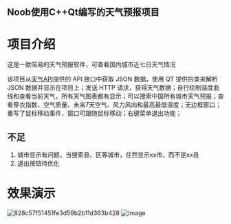 ## Noob使用C++Qt编写的天气预报项目
# 项目介绍
这是一款简易的天气预报软件，可查看国内城市近七日天气情况

该项目从[天气API](http://www.tianqiapi.com/)提供的 API 接口中获取 JSON 数据，使用 QT 提供的类来解析 JSON 数据并显示在项目上；发送 HTTP 请求，获得天气数据；自行绘制温度曲线和查看当前天气，所有天气图表都有显示；可以搜索中国所有城市天气预报；查看穿衣指数、空气质量、未来7天空气、风力风向和最高最低温度；无边框窗口；重写了鼠标移动事件，窗口可跟随鼠标移动；右键菜单退出功能；
## 不足
1. 城市显示有问题，当搜索县、区等城市，任然显示xx市，而不是xx县
2. 退出按钮待优化
# 效果演示
![828c57f51451fe3d59b2b11d363b428](https://github.com/user-attachments/assets/43cc1e5f-7927-49f8-a7f1-fa4317927fde)
![image](https://github.com/user-attachments/assets/67932314-1a11-4c23-bf82-5a2f61c6d501)
